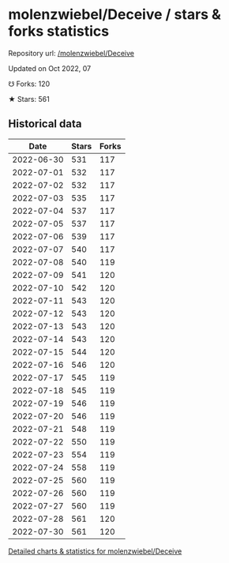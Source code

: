 # molenzwiebel/Deceive / stars & forks statistics

Repository url: [/molenzwiebel/Deceive](https://github.com/molenzwiebel/Deceive)

Updated on Oct 2022, 07

☋ Forks: 120

★ Stars: 561

## Historical data
| Date | Stars | Forks |
|------|-------|-------|
| 2022-06-30 | 531 | 117 | 
| 2022-07-01 | 532 | 117 | 
| 2022-07-02 | 532 | 117 | 
| 2022-07-03 | 535 | 117 | 
| 2022-07-04 | 537 | 117 | 
| 2022-07-05 | 537 | 117 | 
| 2022-07-06 | 539 | 117 | 
| 2022-07-07 | 540 | 117 | 
| 2022-07-08 | 540 | 119 | 
| 2022-07-09 | 541 | 120 | 
| 2022-07-10 | 542 | 120 | 
| 2022-07-11 | 543 | 120 | 
| 2022-07-12 | 543 | 120 | 
| 2022-07-13 | 543 | 120 | 
| 2022-07-14 | 543 | 120 | 
| 2022-07-15 | 544 | 120 | 
| 2022-07-16 | 546 | 120 | 
| 2022-07-17 | 545 | 119 | 
| 2022-07-18 | 545 | 119 | 
| 2022-07-19 | 546 | 119 | 
| 2022-07-20 | 546 | 119 | 
| 2022-07-21 | 548 | 119 | 
| 2022-07-22 | 550 | 119 | 
| 2022-07-23 | 554 | 119 | 
| 2022-07-24 | 558 | 119 | 
| 2022-07-25 | 560 | 119 | 
| 2022-07-26 | 560 | 119 | 
| 2022-07-27 | 560 | 119 | 
| 2022-07-28 | 561 | 120 | 
| 2022-07-30 | 561 | 120 | 


[Detailed charts & statistics for molenzwiebel/Deceive](https://reviewgithub.com/rep/molenzwiebel/Deceive)
